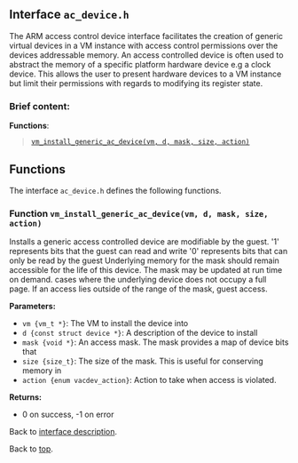 <!--
Copyright 2020, Data61
Commonwealth Scientific and Industrial Research Organisation (CSIRO)
ABN 41 687 119 230.

This software may be distributed and modified according to the terms of
the BSD 2-Clause license. Note that NO WARRANTY is provided.
See "LICENSE_BSD2.txt" for details.

@TAG(DATA61_BSD)
-->

## Interface `ac_device.h`

The ARM access control device interface facilitates the creation of generic virtual devices in a VM instance with
access control permissions over the devices addressable memory. An access controlled device is often used to abstract
the memory of a specific platform hardware device e.g a clock device. This allows the user to present hardware devices
to a VM instance but limit their permissions with regards to modifying its register state.

### Brief content:

**Functions**:

> [`vm_install_generic_ac_device(vm, d, mask, size, action)`](#function-vm_install_generic_ac_devicevm-d-mask-size-action)


## Functions

The interface `ac_device.h` defines the following functions.

### Function `vm_install_generic_ac_device(vm, d, mask, size, action)`

Installs a generic access controlled device
are modifiable by the guest.
'1' represents bits that the guest can read and write
                                            '0' represents bits that can only be read by the guest
Underlying memory for the mask should remain accessible for
the life of this device. The mask may be updated at run time
on demand.
cases where the underlying device does not occupy a full
page. If an access lies outside of the range of the mask,
guest access.

**Parameters:**

- `vm {vm_t *}`: The VM to install the device into
- `d {const struct device *}`: A description of the device to install
- `mask {void *}`: An access mask. The mask provides a map of device bits that
- `size {size_t}`: The size of the mask. This is useful for conserving memory in
- `action {enum vacdev_action}`: Action to take when access is violated.

**Returns:**

- 0 on success, -1 on error

Back to [interface description](#module-ac_deviceh).


Back to [top](#).

